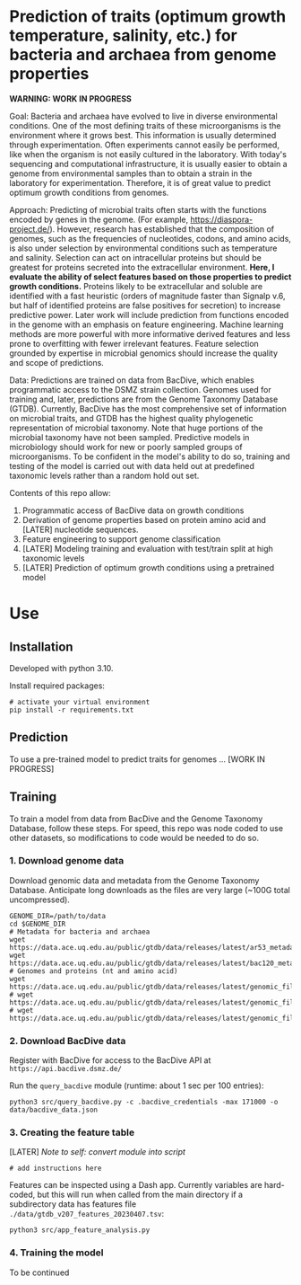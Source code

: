# Prediction of traits (optimum growth temperature, salinity, etc.) for bacteria and archaea from genome properties

**WARNING: WORK IN PROGRESS**

Goal: Bacteria and archaea have evolved to live in diverse environmental conditions. One of the most defining traits of these microorganisms is the environment where it grows best. This information is usually determined through experimentation. Often experiments cannot easily be performed, like when the organism is not easily cultured in the laboratory. With today's sequencing and computational infrastructure, it is usually easier to obtain a genome from environmental samples than to obtain a strain in the laboratory for experimentation. Therefore, it is of great value to predict optimum growth conditions from genomes.

Approach: Predicting of microbial traits often starts with the functions encoded by genes in the genome. (For example, https://diaspora-project.de/). However, research has established that the composition of genomes, such as the frequencies of nucleotides, codons, and amino acids, is also under selection by environmental conditions such as temperature and salinity. Selection can act on intracellular proteins but should be greatest for proteins secreted into the extracellular environment. **Here, I evaluate the ability of select features based on those properties to predict growth conditions.** Proteins likely to be extracellular and soluble are identified with a fast heuristic (orders of magnitude faster than Signalp v.6, but half of identified proteins are false positives for secretion) to increase predictive power. Later work will include prediction from functions encoded in the genome with an emphasis on feature engineering. Machine learning methods are more powerful with more informative derived features and less prone to overfitting with fewer irrelevant features. Feature selection grounded by expertise in microbial genomics should increase the quality and scope of predictions.

Data: Predictions are trained on data from BacDive, which enables programmatic access to the DSMZ strain collection. Genomes used for training and, later, predictions are from the Genome Taxonomy Database (GTDB). Currently, BacDive has the most comprehensive set of information on microbial traits, and GTDB has the highest quality phylogenetic representation of microbial taxonomy. Note that huge portions of the microbial taxonomy have not been sampled. Predictive models in microbiology should work for new or poorly sampled groups of microorganisms. To be confident in the model's ability to do so, training and testing of the model is carried out with data held out at predefined taxonomic levels rather than a random hold out set. 

Contents of this repo allow:

1. Programmatic access of BacDive data on growth conditions
2. Derivation of genome properties based on protein amino acid and [LATER] nucleotide sequences. 
3. Feature engineering to support genome classification
4. [LATER] Modeling training and evaluation with test/train split at high taxonomic levels
5. [LATER] Prediction of optimum growth conditions using a pretrained model

# Use
## Installation

Developed with python 3.10. 

Install required packages:

```shell
# activate your virtual environment
pip install -r requirements.txt
```

## Prediction

To use a pre-trained model to predict traits for genomes ... [WORK IN PROGRESS]

## Training

To train a model from data from BacDive and the Genome Taxonomy Database, follow these steps. For speed, this repo was node coded to use other datasets, so modifications to code would be needed to do so.

### 1. Download genome data

Download genomic data and metadata from the Genome Taxonomy Database. Anticipate long downloads as the files are very large (~100G total uncompressed).

```shell
GENOME_DIR=/path/to/data
cd $GENOME_DIR
# Metadata for bacteria and archaea
wget https://data.ace.uq.edu.au/public/gtdb/data/releases/latest/ar53_metadata.tar.gz
wget https://data.ace.uq.edu.au/public/gtdb/data/releases/latest/bac120_metadata.tar.gz
# Genomes and proteins (nt and amino acid)
wget https://data.ace.uq.edu.au/public/gtdb/data/releases/latest/genomic_files_reps/gtdb_proteins_aa_reps.tar.gz
# wget https://data.ace.uq.edu.au/public/gtdb/data/releases/latest/genomic_files_reps/gtdb_proteins_nt_reps.tar.gz
# wget https://data.ace.uq.edu.au/public/gtdb/data/releases/latest/genomic_files_reps/gtdb_genomes_reps.tar.gz
```

### 2. Download BacDive data

Register with BacDive for access to the BacDive API at `https://api.bacdive.dsmz.de/`

Run the `query_bacdive` module (runtime: about 1 sec per 100 entries):

```shell
python3 src/query_bacdive.py -c .bacdive_credentials -max 171000 -o data/bacdive_data.json
```

### 3. Creating the feature table

[LATER] _Note to self: convert module into script_

```shell
# add instructions here
```

Features can be inspected using a Dash app. Currently variables are hard-coded, but this will run
when called from the main directory if a subdirectory data has features file `./data/gtdb_v207_features_20230407.tsv`:

```shell
python3 src/app_feature_analysis.py
```

### 4. Training the model

To be continued
